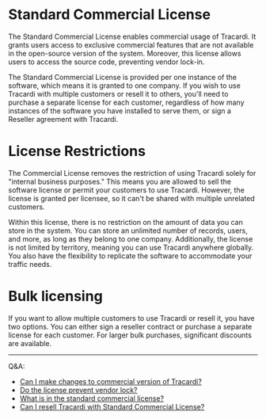# Standard Commercial License

The Standard Commercial License enables commercial usage of Tracardi. It grants users access to exclusive commercial
features that are not available in the open-source version of the system. Moreover, this license allows users to access
the source code, preventing vendor lock-in.

The Standard Commercial License is provided per one instance of the software, which means it is granted to one company.
If you wish to use Tracardi with multiple customers or resell it to others, you'll need to purchase a separate license
for each customer, regardless of how many instances of the software you have installed to serve them, or sign a Reseller 
agreement with Tracardi. 

# License Restrictions

The Commercial License removes the restriction of using Tracardi solely for "internal business purposes." This means you
are allowed to sell the software license or permit your customers to use Tracardi. However, the license is granted per
licensee, so it can't be shared with multiple unrelated customers.

Within this license, there is no restriction on the amount of data you can store in the system. You can store an
unlimited number of records, users, and more, as long as they belong to one company. Additionally, the license is not
limited by territory, meaning you can use Tracardi anywhere globally. You also have the flexibility to replicate the
software to accommodate your traffic needs.

# Bulk licensing 

If you want to allow multiple customers to use Tracardi or resell it, you have two options. You can either sign a
reseller contract or purchase a separate license for each customer. For larger bulk purchases, significant discounts are
available.

---

Q&A:

* [Can I make changes to commercial version of Tracardi?](../qa/can_i_make_changes_to_code_under_com_license.md)
* [Do the license prevent vendor lock?](../qa/com_license_vendor_lock.md)
* [What is in the standard commercial license?](../qa/com_basic_terms.md)
* [Can I resell Tracardi with Standard Commercial License?](../qa/can_i_resell_com.md)